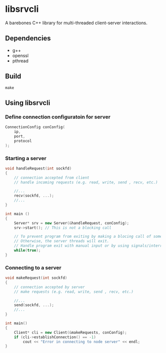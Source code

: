 # libsrvcli
A barebones C++ library for multi-threaded client-server interactions.

## Dependencies
- g++
- openssl
- pthread

## Build

```shell
make
```

## Using libsrvcli 

### Define connection configuratoin for server

```c++
ConnectionConfig conConfig(
    ip,
    port,
    protocol
);
```

### Starting a server

```c++
void handleRequest(int sockfd) 
{
	// connection accepted from client 
    // handle incoming requests (e.g. read, write, send , recv, etc.)

    //...
    recv(sockfd, ...);
    //...
}

int main () 
{
	Server* srv = new Server(&handleRequest, conConfig);
	srv->start(); // This is not a blocking call

	// To prevent program from exiting by making a blocing call of some sort.
	// Otherwise, the server threads will exit.
	// Handle program exit with manual input or by using signals/interrupts.
	while(true);
}
```

### Connecting to a server

``` c++
void makeRequest(int sockfd) 
{
	// connection accepted by server
    // make requests (e.g. read, write, send , recv, etc.)

	//...
    send(sockfd, ...);
    //...
}

int main()
{
	Client* cli = new Client(&makeRequests, conConfig);
	if (cli->establishConnection() == -1)
    	cout << "Error in connecting to node server" << endl;
}
```
